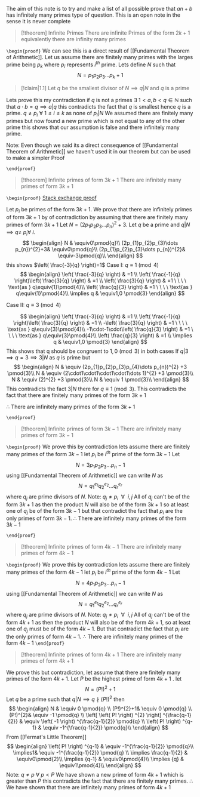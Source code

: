 
The aim of this note is to try and make a list of all possible prove that $an+b$ has infinitely many primes type of question. This is an open note in the sense it is never complete 

> [!theorem] Infinite Primes 
> There are infinite Primes of the form $2k+1$ equivalently there are infinity many primes

`\begin{proof}`
We can see this is a direct result of [[Fundamental Theorem of Arithmetic]].
Let us assume there are finitely many primes with the larges prime being $p_{k}$ where $p_{i}$ represents $i^{th}$ prime.
Lets define $N$ such that
$$
N=p_{1}p_{2}p_{3}\dots p_{k}+1
$$
> [!claim|1.1] 
> Let $q$ be the smallest divisor of $N \implies q|N$ and $q$ is a prime

Lets prove this my contradiction if $q$ is not a primes $\exists \ 1< a,b<q\in \mathbb{N}$ such that $a\cdot b=q \implies a|q$ this contradicts the fact that $q$ is smallest hence $q$ is a prime.
$q\neq p_{i} \ \forall \ 1\leq i\leq k$ as none of $p_{i}|N$ 
We assumed there are finitely many primes but now found a new prime which is not equal to any of the other prime this shows that our assumption is false and there infinitely many prime.

Note: Even though we said its a direct consequence of [[Fundamental Theorem of Arithmetic]] we haven't used it in our theorem but can be used to make a simpler Proof

`\end{proof}`


> [!theorem] Infinite primes of form $3k+1$
> There are infinitely many primes of form $3k+1$
> 

`\begin{proof}`
[Stack exchange proof](https://math.stackexchange.com/a/4663883/1299918) 

Let $p_{i}$ be primes of the form $3k+1$.
We prove that there are infinitely primes of form $3k+1$ by of contradiction by assuming that there are finitely many primes of form $3k+1$
Let $N=(2p_{1}p_{2}p_{3}\dots p_{n})^{2}+3$.
Let $q$ be a prime and $q|N\implies q\neq \ p_{i} \forall \ i$.
$$
\begin{align}
N & \equiv0\pmod{q}\\
(2p_{1}p_{2}p_{3}\dots p_{n})^{2}+3& \equiv0\pmod{q}\\
(2p_{1}p_{2}p_{3}\dots p_{n})^{2}& \equiv-3\pmod{q}\\
\end{align}
$$
this shows $\left( \frac{-3}{q} \right)=1$
Case I: $q\equiv{1}\pmod{4}$
$$
\begin{align}
\left( \frac{-3}{q} \right) & =1 \\
\left( \frac{-1}{q} \right)\left( \frac{3}{q} \right) & =1 \\
\left( \frac{3}{q} \right) & =1 \ \ \ \ \text{as } q\equiv{1}\pmod{4}\\
\left( \frac{q}{3} \right) & =1 \ \ \ \ \text{as } q\equiv{1}\pmod{4}\\
\implies q & \equiv1,0 \pmod{3} 
\end{align}
$$

Case II: $q\equiv3\pmod{4}$

$$
\begin{align}
\left( \frac{-3}{q} \right) & =1 \\
\left( \frac{-1}{q} \right)\left( \frac{3}{q} \right) & =1 \\
-\left( \frac{3}{q} \right) & =1 \ \ \ \ \text{as } q\equiv{3}\pmod{4}\\
-1\cdot-1\cdot\left( \frac{q}{3} \right) & =1 \ \ \ \ \text{as } q\equiv{3}\pmod{4}\\
\left( \frac{q}{3} \right) & =1 \\
\implies q & \equiv1,0 \pmod{3} 
\end{align}
$$
This shows that q should be congruent to $1,0 \pmod{3}$ in both cases 
If $q|3\implies q=3\implies{3}|N$ as $q$ is prime but 
$$
\begin{align}
	N & \equiv (2p_{1}p_{2}p_{3}p_{4}\dots p_{n})^{2} +3 \pmod{3}\\
	N & \equiv (2\cdot1\cdot1\cdot1\cdot1\dots 1)^{2} +3 \pmod{3}\\
	N & \equiv (2)^{2} +3 \pmod{3}\\
	N & \equiv 1 \pmod{3}\\
\end{align}
$$
This contradicts the fact $3|N$ there for $q\equiv 1\pmod{3}$.
This contradicts the fact that there are finitely many primes of the form $3k+1$ 

$\therefore$ There are infinitely many primes of the form $3k+1$


`\end{proof}`

> [!theorem] Infinite primes of form $3k-1$
> There are infinitely many primes of form $3k-1$

`\begin{proof}`
We prove this by contradiction lets assume there are finitely many primes of the form $3k-1$ 
let $p_{i}$ be $i^{th}$ prime of the form $3k-1$ 
Let 
$$
N=3p_{1}p_{2}p_{3}\dots p_{n}-1
$$
using [[Fundamental Theorem of Arithmetic]] we can write $N$ as
$$
N=q_{1}^{e_{1}}q_{2}^{e_{2}}\dots q_{r}^{e_{r}}
$$
where $q_{j}$ are prime divisors of $N$.
Note: $q_{j}\neq p_{i}\ \ \forall \ \ i,j$
All of $q_{j}$ can't be of the form $3k+1$ as then the product $N$ will also be of the form $3k+1$ so at least one of $q_{j}$ be of the form $3k-1$ but that contradict the fact that $p_{i}$ are the only primes of form $3k-1$.
$\therefore$ There are infinitely many primes of the form $3k-1$ 


`\end{proof}`

> [!theorem] Infinite primes of form $4k-1$
> There are infinitely many primes of form $4k-1$

`\begin{proof}`
We prove this by contradiction lets assume there are finitely many primes of the form $4k-1$ 
let $p_{i}$ be $i^{th}$ prime of the form $4k-1$ 
Let 
$$
N=4p_{1}p_{2}p_{3}\dots p_{n}-1
$$
using [[Fundamental Theorem of Arithmetic]] we can write $N$ as
$$
N=q_{1}^{e_{1}}q_{2}^{e_{2}}\dots q_{r}^{e_{r}}
$$
where $q_{j}$ are prime divisors of $N$.
Note: $q_{j}\neq p_{i}\ \ \forall \ \ i,j$ 
All of $q_{j}$ can't be of the form $4k+1$ as then the product $N$ will also be of the form $4k+1$, so at least one of $q_{j}$ must be of the form $4k-1$. But that contradict the fact that $p_{i}$ are the only primes of form $4k-1$.
$\therefore$ There are infinitely many primes of the form $4k-1$ 
`\end{proof}`
> [!theorem] Infinite primes of form $4k+1$
> There are infinitely many primes of form $4k+1$

We prove this but contradiction, let assume that there are finitely many primes of the form $4k+1$.
Let $P$ be the highest prime of form $4k+1$ .
let
$$
N=(P!)^{2}+1
$$
Let $q$ be a prime such that $q|N \implies q \nmid (P!)^{2}$ then 
$$
\begin{align}
N & \equiv 0 \pmod{q} \\
(P!)^{2}+1& \equiv 0 \pmod{q} \\
(P!)^{2}& \equiv -1 \pmod{q} \\
\left[ \left( P! \right) ^{2} \right] ^{\frac{q-1}{2}} & \equiv \left( -1 \right) ^{\frac{q-1}{2}} \pmod{q} \\
\left( P! \right) ^{q-1} & \equiv -1^{\frac{q-1}{2}} \pmod{q}\\
\end{align}
$$
From [[Fermat's Little Theorem]] 
$$
\begin{align}
\left( P! \right) ^{q-1} & \equiv -1^{\frac{q-1}{2}} \pmod{q}\\
\implies1& \equiv -1^{\frac{q-1}{2}} \pmod{q} \\
\implies \frac{q-1}{2} & \equiv0\pmod{2}\\
\implies {q-1} & \equiv0\pmod{4}\\
\implies {q} & \equiv1\pmod{4}\\
\end{align}
$$
Note: $q\neq p \ \forall \ p<P$ 
We have shown a new prime of form $4k+1$ which is greater than $P$ this contradicts the fact that there are finitely many primes. 
$\therefore$ We have shown that there are infinitely many primes of form $4k+1$